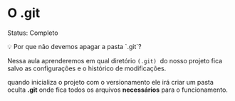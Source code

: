 # O .git

Status: Completo

<aside>
💡 Por que não devemos apagar a pasta `.git`?

</aside>

Nessa aula aprenderemos em qual diretório `(.git)`
 do nosso projeto fica salvo as configurações e o histórico de modificações.

quando inicializa o projeto com o versionamento ele irá criar um pasta oculta **.git** onde fica todos os arquivos **necessários** para o funcionamento.